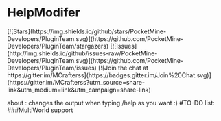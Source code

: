 <h1>HelpModifer</h1>
[![Stars](https://img.shields.io/github/stars/PocketMine-Developers/PluginTeam.svg)](https://github.com/PocketMine-Developers/PluginTeam/stargazers)      [![Issues](http://img.shields.io/github/issues-raw/PocketMine-Developers/PluginTeam.svg)](https://github.com/PocketMine-Developers/PluginTeam/issues)
[![Join the chat at https://gitter.im/MCrafterss](https://badges.gitter.im/Join%20Chat.svg)](https://gitter.im/MCrafterss?utm_source=share-link&utm_medium=link&utm_campaign=share-link)

about : changes the output when typing /help as you want :)
#TO-DO list:
###MultiWorld support
